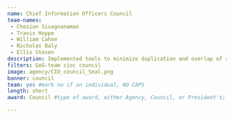 ```yaml
---
name: Chief Information Officers Council
team-names: 
 - Chezian Sivagnanaman
 - Travis Hoppe
 - William Cahoe
 - Nicholas Daly
 - Ellis Steven
description: Implemented tools to minimize duplication and overlap of research grants. This work will provide real-time notifications to participating organizations about proposal information determined to be the most valuable for sharing across participating organizations, reducing potential duplication and saving time.
filters: GoG-team cioc council
image: agency/CIO_council_Seal.png
banner: council
team: yes #mark no if an individual, NO CAPS 
length: short
award: Council #type of award, either Agency, Council, or President's; this is case sensitive so make sure to match the options listed exactly. This section generates the format of the card

---
```

